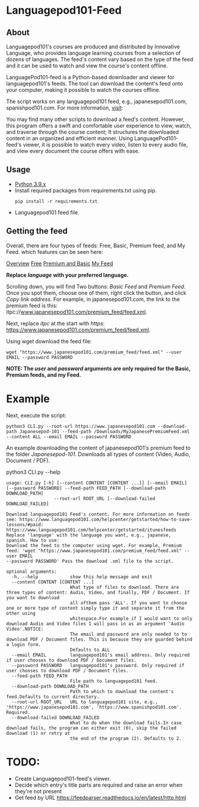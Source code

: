 # Languagepod101-Feed

## About

Languagepod101's courses are produced and distributed by Innovative Language, who provides language learning courses from a selection of dozens of languages.
The feed's content vary based on the type of the feed and it can be used to watch and view the course's content offline.

LanguagePod101-feed is a Python-based downloader and viewer for languagepod101's feeds. The tool can download the content's feed onto your computer, making it possible to watch the courses offline.

The script works on any languagepod101 feed, e.g., japanesepod101.com, spanishpod101.com. For more information, [visit](https://www.innovativelanguage.com/online-language-courses):

You may find many other scripts to download a feed's content. However, this program offers a swift and comfortable user experience to view, watch, and traverse through the course content; It structures the downloaded content in an organized and efficient manner. Using LanguagePod101-feed's viewer, it is possible to watch every video, listen to every audio file, and view every document the course offers with ease.

## Usage

* [Python 3.9.x](python.org)
* Install required packages from requirements.txt using pip.
  ```
  pip install -r requirements.txt
  ```
* Languagepod101 feed file.

## Getting the feed

Overall, there are four types of feeds: Free, Basic, Premium feed, and My Feed. which features can be seen here:

[Overview](https://www.japanesepod101.com/helpcenter/getstarted/how-to-save-lessons/)
[Free](https://www.japanesepod101.com/helpcenter/getstarted/how-to-save-lessons/#free)
[Premium and Basic](https://www.japanesepod101.com/helpcenter/getstarted/itunesfeeds)
[My Feed](https://www.japanesepod101.com/learningcenter/account/myfeed)

**Replace *language* with your preferred language.**

Scrolling down, you will find Two buttons: *Basic Feed* and *Premium Feed*. Once you spot them, choose one of them, right click the button, and click *Copy link address*.
For example, in japanesepod101.com, the link to the premium feed is this: itpc://www.japanesepod101.com/premium_feed/feed.xml.

Next, replace *itpc* at the start with *https*: https://www.japanesepod101.com/premium_feed/feed.xml.

Using wget download the feed file:

```
wget "https://www.japanesepod101.com/premium_feed/feed.xml" --user EMAIL --password PASSWORD
```

**NOTE: The *user* and *password* arguments are only required for the Basic, Premium feeds, and my Feed.**

# Example

Next, execute the script:

```
python3 CLI.py --root-url https://www.japanesepod101.com --download-path Japanesepod-101 --feed-path /Downloads/MyJapanesePremiumFeed.xml --content ALL --email EMAIL --password PASSWORD
```

An example downloading the content of japanesepod101's premium feed to the folder *Japanesepod-101*. Downloads all types of content (Video, Audio, Document / PDF).


python3 CLI.py --help
```
usage: CLI.py [-h] [--content CONTENT [CONTENT ...]] [--email EMAIL] [--password PASSWORD] --feed-path FEED_PATH [--download-path DOWNLOAD_PATH]
                  --root-url ROOT_URL [--download-failed DOWNLOAD_FAILED]

Download languagepod101 Feed's content. For more information on feeds see: https://www.languagepod101.com/helpcenter/getstarted/how-to-save-lessons/#paid:
https://www.languagepod101.com/helpcenter/getstarted/itunesfeeds Replace 'language' with the language you want, e.g., japanese, spanish. How to use:
Download the feed to the computer using wget. For example, Premium feed: 'wget "https://www.japanesepod101.com/premium_feed/feed.xml" --user EMAIL
--password PASSWORD' Pass the download .xml file to the script.

optional arguments:
  -h, --help            show this help message and exit
  --content CONTENT [CONTENT ...]
                        What type of files to download. There are three types of content: Audio, Video, and finally, PDF / Document. If you want to download
                        all ofthem pass 'ALL'. If you want to choose one or more type of content simply type it and separate it from the other using
                        whitespace.For example if I would want to only download Audio and Video files I will pass in as an argument 'Audio Video'.NOTICE:
                        The email and password are only needed to to download PDF / Document files. This is because they are guarded behind a login form.
                        Defaults to ALL
  --email EMAIL         languagepod101's email address. Only required if user chooses to download PDF / Document files.
  --password PASSWORD   languagepod101's password. Only required if user chooses to download PDF / Document files.
  --feed-path FEED_PATH
                        File path to languagepod101 feed.
  --download-path DOWNLOAD_PATH
                        Path to which to download the content's feed.Defaults to current directory.
  --root-url ROOT_URL   URL to languagepod101 site, e.g., 'https://www.japanesepod101.com', 'https://www.spanishpod101.com'. Required.
  --download-failed DOWNLOAD_FAILED
                        What to do when the download fails.In case download fails, the program can either exit (0), skip the failed download (1) or retry at
                        the end of the program (2). Defaults to 2.
```

# TODO:
  - Create Languagepod101-feed's viewer.
  - Decide which entry's title parts are required and raise an error when they're not present
  - Get feed by URL https://feedparser.readthedocs.io/en/latest/http.html
